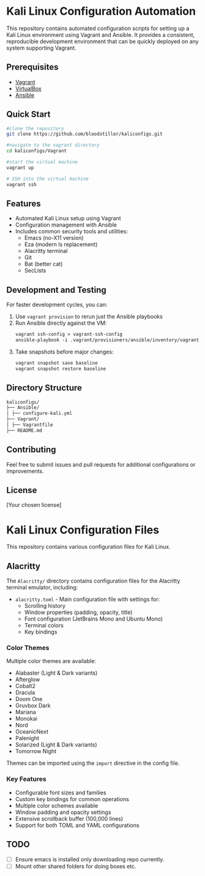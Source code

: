 # Kali Linux Configuration Automation

This repository contains automated configuration scripts for setting up a Kali Linux environment using Vagrant and Ansible. It provides a consistent, reproducible development environment that can be quickly deployed on any system supporting Vagrant.

## Prerequisites

- [Vagrant](https://www.vagrantup.com/downloads)
- [VirtualBox](https://www.virtualbox.org/wiki/Downloads)
- [Ansible](https://docs.ansible.com/ansible/latest/installation_guide/intro_installation.html)

## Quick Start

```bash
#clone the repository
git clone https://github.com/bloodstiller/kaliconfigs.git

#navigate to the vagrant directory
cd kaliconfigs/Vagrant

#start the virtual machine
vagrant up

# SSH into the virtual machine
vagrant ssh
```

## Features

- Automated Kali Linux setup using Vagrant
- Configuration management with Ansible
- Includes common security tools and utilities:
  - Emacs (no-X11 version)
  - Eza (modern ls replacement)
  - Alacritty terminal
  - Git
  - Bat (better cat)
  - SecLists

## Development and Testing

For faster development cycles, you can:

1. Use `vagrant provision` to rerun just the Ansible playbooks
2. Run Ansible directly against the VM:
   ```bash:45.00-KaliConfigs/README.md
   vagrant ssh-config > vagrant-ssh-config
   ansible-playbook -i .vagrant/provisioners/ansible/inventory/vagrant_ansible_inventory Ansible/configure-kali.yml
   ```
3. Take snapshots before major changes:
   ```bash
   vagrant snapshot save baseline
   vagrant snapshot restore baseline
   ```

## Directory Structure

```bash
kaliconfigs/
├── Ansible/
│ ├── configure-kali.yml
├── Vagrant/
│ ├── Vagrantfile
├── README.md
```

## Contributing

Feel free to submit issues and pull requests for additional configurations or improvements.

## License

[Your chosen license]

# Kali Linux Configuration Files

This repository contains various configuration files for Kali Linux.

## Alacritty

The `Alacritty/` directory contains configuration files for the Alacritty terminal emulator, including:

- `alacritty.toml` - Main configuration file with settings for:
  - Scrolling history
  - Window properties (padding, opacity, title)
  - Font configuration (JetBrains Mono and Ubuntu Mono)
  - Terminal colors
  - Key bindings

### Color Themes

Multiple color themes are available:
- Alabaster (Light & Dark variants)
- Afterglow
- Cobalt2
- Dracula
- Doom One
- Gruvbox Dark
- Mariana
- Monokai
- Nord
- OceanicNext
- Palenight
- Solarized (Light & Dark variants)
- Tomorrow Night

Themes can be imported using the `import` directive in the config file.

### Key Features

- Configurable font sizes and families
- Custom key bindings for common operations
- Multiple color schemes available
- Window padding and opacity settings
- Extensive scrollback buffer (100,000 lines)
- Support for both TOML and YAML configurations


## TODO
- [ ] Ensure emacs is installed only downloading repo currently.
- [ ] Mount other shared folders for doing boxes etc. 